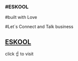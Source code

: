 <h3>#ESKOOL</h3> 

<p>#built with Love</p> 
<p>#Let`s Connect and Talk business</p>
<h2><a href="https://eskool-tau.vercel.app/">ESKOOL</a></h2>
<p>click ☝️ to visit</p>
